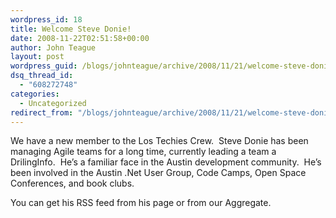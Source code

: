 ```yaml
---
wordpress_id: 18
title: Welcome Steve Donie!
date: 2008-11-22T02:51:58+00:00
author: John Teague
layout: post
wordpress_guid: /blogs/johnteague/archive/2008/11/21/welcome-steve-donie.aspx
dsq_thread_id:
  - "608272748"
categories:
  - Uncategorized
redirect_from: "/blogs/johnteague/archive/2008/11/21/welcome-steve-donie.aspx/"
---
```

We have a new member to the Los Techies Crew.&#160; Steve Donie has been managing Agile teams for a long time, currently leading a team a DrilingInfo.&#160; He’s a familiar face in the Austin development community.&#160; He’s been involved in the Austin .Net User Group, Code Camps, Open Space Conferences, and book clubs.

You can get his RSS feed from his page or from our Aggregate.